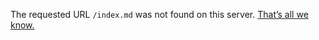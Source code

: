<!DOCTYPE html>
<html lang=en>
<a href=//www.google.com/> <span id=logo aria-label=Google></span></a>
    <p>The requested URL <code>/index.md</code> was not found on this server. <ins>That’s all we know.</ins>
